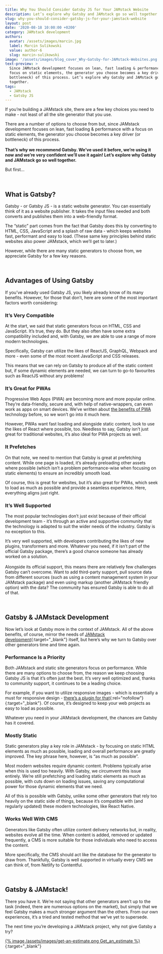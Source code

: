 ```yaml
---
title: Why You Should Consider Gatsby JS for Your JAMstack Website
description: Let’s explore why Gatsby and JAMstack go so well together.
slug: why-you-should-consider-gatsby-js-for-your-jamstack-website
layout: post
date: '2020-08-18 10:00:00 +0200'
category: JAMstack development
authors:
  avatar: /assets/images/marcin.jpg
  label: Marcin Sulikowski
  value: author-6
  slug: marcin-sulikowski
image: '/assets/images/blog_cover_Why-Gatsby-for-JAMstack-Websites.png'
text-preview: >
  Since JAMstack development focuses on lean, fast loading & performance with
  focus on static elements, the generator you choose becomes a key driver (or
  bottleneck) of this process. Let’s explore why Gatsby and JAMstack go so well
  together.
tags:
  - JAMstack
  - Gatsby JS
---
```

If you’re building a JAMstack site, there are a few key choices you need to make - not least of all the site generator that you use.

There are a number of options to choose from but, since JAMstack development focuses on lean, fast loading & performance with a focus on static elements, the generator you choose becomes a key driver (or bottleneck) of this process.\
\
**That’s why we recommend Gatsby. We’ve used it before, we’re using it now and we’re very confident we’ll use it again! Let’s explore why Gatsby and JAMstack go so well together.**

But first...

<br>

## What is Gatsby?

Gatsby - or Gatsby JS - is a static website generator. You can essentially think of it as a website publisher. It takes the input files needed and both converts and publishes them into a web-friendly format.

The “static” part comes from the fact that Gatsby does this by converting to HTML, CSS, JavaScript and a splash of raw data - which keeps websites fast, performant and easy to load. (These same key principles behind static websites also power JAMstack, which we’ll get to later.)

However, while there are many static generators to choose from, we appreciate Gatsby for a few key reasons.

<br>

## Advantages of Using Gatsby

If you’ve already used Gatsby JS, you likely already know of its many benefits. However, for those that don’t, here are some of the most important factors worth considering:

### It’s Very Compatible

At the start, we said that static generators focus on HTML, CSS and JavaScript. It’s true, they do. But they also often have some extra compatibility included and, with Gatsby, we are able to use a range of more modern technologies.

Specifically, Gatsby can utilize the likes of ReactJS, GraphQL, Webpack and more - even some of the most recent JavaScript and CSS releases.

This means that we can rely on Gatsby to produce all of the static content but, if some dynamic elements are needed, we can turn to go-to favourites such as ReactJS without any problems!

### It’s Great for PWAs

Progressive Web Apps (PWA) are becoming more and more popular online. They’re data-friendly, secure and, with help of native-wrappers, can even work as apps on smart devices. We’ve written about [the benefits of PWA](https://naturaily.com/blog/pwa-guide) technology before, so we won’t go into it much here.

However, PWAs want fast loading and alongside static content, look to use the likes of React where possible, too. Needless to say, Gatsby isn’t just great for traditional websites, it’s also ideal for PWA projects as well.

### It Prefetches

On that note, we need to mention that Gatsby is great at prefetching content. While one page is loaded, it’s already preloading other assets where possible (which isn’t a problem performance-wise when focusing on static elements) to ensure an incredibly smooth load.

Of course, this is great for websites, but it’s also great for PWAs, which seek to load as much as possible and provide a seamless experience. Here, everything aligns just right.

### It’s Well Supported

The most popular technologies don’t just exist because of their official development team - it’s through an active and supportive community that the technology is adapted to suit the wider needs of the industry. Gatsby is no exception to this.

It’s very well supported, with developers contributing the likes of new plugins, transformers and more. Whatever you need, if it isn’t part of the official Gatsby package, there’s a good chance someone has already worked on a solution.\
\
Alongside its official support, this means there are relatively few challenges Gatsby can’t overcome. Want to add third-party support, pull source data from different sources (such as using a content management system in your JAMstack package) and even using markup (another JAMstack friendly option) with the data? The community has ensured Gatsby is able to do all of that.

<br>

## Gatsby & JAMstack Development

Now let’s look at Gatsby more in the context of JAMstack. All of the above benefits, of course, mirror the needs of [JAMstack development](https://naturaily.com/services/webdevelopment/jamstack){:target="_blank"} itself, but here’s why we turn to Gatsby over other generators time and time again.

### Performance Is a Priority

Both JAMstack and static site generators focus on performance. While there are many options to choose from, the reason we keep choosing Gatsby JS is that it’s often just the best. It’s very well optimized and, thanks to community support, it continues to be a leading choice.

For example, if you want to utilize responsive images - which is essentially a must for responsive design - [there’s a plugin for that](https://www.gatsbyjs.org/packages/gatsby-plugin-sharp/){:rel="nofollow"}{:target="_blank"}. Of course, it’s designed to keep your web projects as easy to load as possible.

Whatever you need in your JAMstack development, the chances are Gatsby has it covered.

### Mostly Static

Static generators play a key role in JAMstack - by focusing on static HTML elements as much as possible, loading and overall performance are greatly improved. The key phrase here, however, is “as much as possible”.

Most modern websites require dynamic content. Problems typically arise when this is used too heavily. With Gatsby, we circumvent this issue entirely. We’re still prefetching and loading static elements as much as possible, with cuts down on loading issues, saving any computational power for those dynamic elements that we need.

All of this is possible with Gatsby, unlike some other generators that rely too heavily on the static side of things, because it’s compatible with (and regularly updated) these modern technologies, like React Native.

### Works Well With CMS

Generators like Gatsby often utilize content delivery networks but, in reality, websites evolve all the time. When content is added, removed or updated frequently, a CMS is more suitable for those individuals who need to access the content.

More specifically, the CMS should act like the database for the generator to draw from. Thankfully, Gatsby is well supported in virtually every CMS we can think of, from Netlify to Contentful.

<br>

## Gatsby & JAMstack!

There you have it. We’re not saying that other generators aren’t up to the task (indeed, there are numerous options on the market), but simply that we feel Gatsby makes a much stronger argument than the others. From our own experiences, it’s a tried and tested method that we’ve yet to supersede.

The next time you’re developing a JAMstack project, why not give Gatsby a try?

[{% image /assets/images/get-an-estimate.png Get_an_estimate  %}](https://naturaily.com/get-an-estimate){:target="_blank"}
